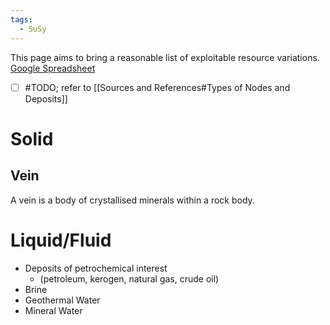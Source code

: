 ```yaml
---
tags:
  - SuSy
---
```

This page aims to bring a reasonable list of exploitable resource variations. 
[Google Spreadsheet](https://docs.google.com/spreadsheets/d/1_6VAadVP2JYD1BlYSn3JwcqxsdCTzk3wovFuQ_wXWJc/edit?gid=0#gid=0)
- [ ] #TODO; refer to [[Sources and References#Types of Nodes and Deposits]]
# Solid
## Vein 
A vein is a body of crystallised minerals within a rock body.  
# Liquid/Fluid
 - Deposits of petrochemical interest 
	 - (petroleum, kerogen, natural gas, crude oil)
 - Brine
 - Geothermal Water
 - Mineral Water